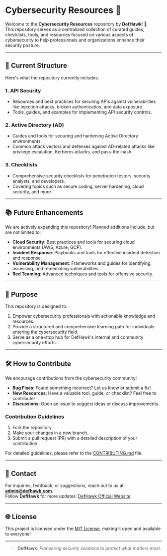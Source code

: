 # Cybersecurity Resources 📂

Welcome to the **Cybersecurity Resources** repository by **DefHawk**! 🚀  
This repository serves as a centralized collection of curated guides, checklists, tools, and resources focused on various aspects of cybersecurity to help professionals and organizations enhance their security posture.

---

## 🌟 Current Structure  

Here's what the repository currently includes:

### 1. **API Security**  
   - Resources and best practices for securing APIs against vulnerabilities like injection attacks, broken authentication, and data exposure.  
   - Tools, guides, and examples for implementing API security controls.

### 2. **Active Directory (AD)**  
   - Guides and tools for securing and hardening Active Directory environments.  
   - Common attack vectors and defenses against AD-related attacks like privilege escalation, Kerberos attacks, and pass-the-hash.

### 3. **Checklists**  
   - Comprehensive security checklists for penetration testers, security analysts, and developers.  
   - Covering topics such as secure coding, server hardening, cloud security, and more.

---

## 📚 Future Enhancements  

We are actively expanding this repository! Planned additions include, but are not limited to:  
- **Cloud Security**: Best practices and tools for securing cloud environments (AWS, Azure, GCP).  
- **Incident Response**: Playbooks and tools for effective incident detection and response.  
- **Vulnerability Management**: Frameworks and guides for identifying, assessing, and remediating vulnerabilities.  
- **Red Teaming**: Advanced techniques and tools for offensive security.

---

## 🎯 Purpose  

This repository is designed to:  
1. Empower cybersecurity professionals with actionable knowledge and resources.  
2. Provide a structured and comprehensive learning path for individuals entering the cybersecurity field.  
3. Serve as a one-stop hub for DefHawk's internal and community cybersecurity efforts.

---

## 🛠️ How to Contribute  

We encourage contributions from the cybersecurity community!  
- **Bug Fixes**: Found something incorrect? Let us know or submit a fix!  
- **New Resources**: Have a valuable tool, guide, or checklist? Feel free to contribute!  
- **Discussions**: Open an issue to suggest ideas or discuss improvements.

### Contribution Guidelines  
1. Fork the repository.  
2. Make your changes in a new branch.  
3. Submit a pull request (PR) with a detailed description of your contribution.

For detailed guidelines, please refer to the [CONTRIBUTING.md](CONTRIBUTING.md) file.

---

## 📧 Contact  

For inquiries, feedback, or suggestions, reach out to us at **admin@defhawk.com**.  
Follow **DefHawk** for more updates: [DefHawk Official Website](https://defhawk.com).

---

## 🌐 License  

This project is licensed under the [MIT License](LICENSE), making it open and available to everyone!  

---

> **DefHawk**: *Pioneering security solutions to protect what matters most.*
